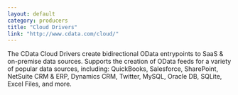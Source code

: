 ```yaml
---
layout: default
category: producers
title: "Cloud Drivers"
link: "http://www.cdata.com/cloud/"
---
```

The CData Cloud Drivers create bidirectional OData entrypoints to SaaS &amp; on-premise data sources.  Supports the creation of OData feeds for a variety of popular data sources, including: QuickBooks, Salesforce, SharePoint, NetSuite CRM &amp; ERP, Dynamics CRM, Twitter, MySQL, Oracle DB, SQLite, Excel Files, and more.

